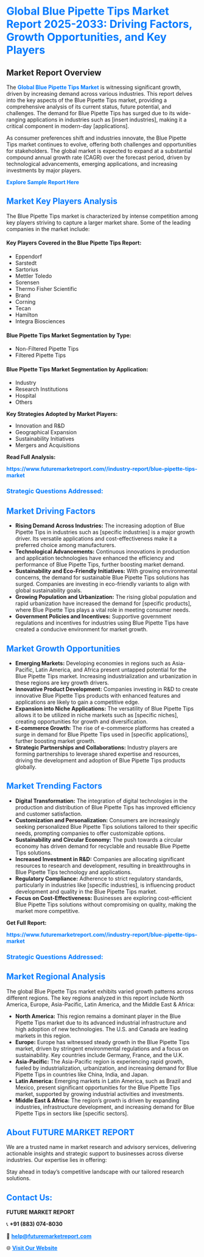 <h1 style="color: #007BFF;">Global Blue Pipette Tips Market Report 2025-2033: Driving Factors, Growth Opportunities, and Key Players</h1>

<section id="overview">
<h2>Market Report Overview</h2>
<p>The <a href="https://www.futuremarketreport.com//industry-report/blue-pipette-tips-market" style="color: #007BFF; text-decoration: none;"><strong>Global Blue Pipette Tips Market</strong></a> is witnessing significant growth, driven by increasing demand across various industries. This report delves into the key aspects of the Blue Pipette Tips market, providing a comprehensive analysis of its current status, future potential, and challenges. The demand for Blue Pipette Tips has surged due to its wide-ranging applications in industries such as [insert industries], making it a critical component in modern-day [applications].</p>
<p>As consumer preferences shift and industries innovate, the Blue Pipette Tips market continues to evolve, offering both challenges and opportunities for stakeholders. The global market is expected to expand at a substantial compound annual growth rate (CAGR) over the forecast period, driven by technological advancements, emerging applications, and increasing investments by major players.</p>
</section>

<section id="overview">
<p><a href="https://www.futuremarketreport.com//request-sample/reportId=79584" style="color: #007BFF; text-decoration: none;"><strong>Explore Sample Report Here</strong></a></p>
</section>

<section id="key-players">
<h2 style="color: #007BFF;">Market Key Players Analysis</h2>
<p>The Blue Pipette Tips market is characterized by intense competition among key players striving to capture a larger market share. Some of the leading companies in the market include:</p>
<h4>Key Players Covered in the Blue Pipette Tips Report:</h4>
<ul><li>Eppendorf</li><li>Sarstedt</li><li>Sartorius</li><li>Mettler Toledo</li><li>Sorensen</li><li>Thermo Fisher Scientific</li><li>Brand</li><li>Corning</li><li>Tecan</li><li>Hamilton</li><li>Integra Biosciences</li></ul>
<h4>Blue Pipette Tips Market Segmentation by Type:</h4>
<ul><li>Non-Filtered Pipette Tips</li><li>Filtered Pipette Tips</li></ul>

<h4>Blue Pipette Tips Market Segmentation by Application:</h4>
<ul><li>Industry</li><li>Research Institutions</li><li>Hospital</li><li>Others</li></ul>
<p><strong>Key Strategies Adopted by Market Players:</strong></p>
<ul>
<li>Innovation and R&D</li>
<li>Geographical Expansion</li>
<li>Sustainability Initiatives</li>
<li>Mergers and Acquisitions</li>
</ul>
</section>

<section>
<p><strong>Read Full Analysis: </strong></p><a href="https://www.futuremarketreport.com//industry-report/blue-pipette-tips-market" style="color: #007BFF; text-decoration: none;"><strong>https://www.futuremarketreport.com//industry-report/blue-pipette-tips-market</strong></a>
<h3 style="color: #007BFF;">Strategic Questions Addressed:</h3>
</section>

<section id="driving-factors">
<h2 style="color: #007BFF;">Market Driving Factors</h2>
<ul>
<li><strong>Rising Demand Across Industries:</strong> The increasing adoption of Blue Pipette Tips in industries such as [specific industries] is a major growth driver. Its versatile applications and cost-effectiveness make it a preferred choice among manufacturers.</li>
<li><strong>Technological Advancements:</strong> Continuous innovations in production and application technologies have enhanced the efficiency and performance of Blue Pipette Tips, further boosting market demand.</li>
<li><strong>Sustainability and Eco-Friendly Initiatives:</strong> With growing environmental concerns, the demand for sustainable Blue Pipette Tips solutions has surged. Companies are investing in eco-friendly variants to align with global sustainability goals.</li>
<li><strong>Growing Population and Urbanization:</strong> The rising global population and rapid urbanization have increased the demand for [specific products], where Blue Pipette Tips plays a vital role in meeting consumer needs.</li>
<li><strong>Government Policies and Incentives:</strong> Supportive government regulations and incentives for industries using Blue Pipette Tips have created a conducive environment for market growth.</li>
</ul>
</section>

<section id="growth-opportunities">
<h2 style="color: #007BFF;">Market Growth Opportunities</h2>
<ul>
<li><strong>Emerging Markets:</strong> Developing economies in regions such as Asia-Pacific, Latin America, and Africa present untapped potential for the Blue Pipette Tips market. Increasing industrialization and urbanization in these regions are key growth drivers.</li>
<li><strong>Innovative Product Development:</strong> Companies investing in R&D to create innovative Blue Pipette Tips products with enhanced features and applications are likely to gain a competitive edge.</li>
<li><strong>Expansion into Niche Applications:</strong> The versatility of Blue Pipette Tips allows it to be utilized in niche markets such as [specific niches], creating opportunities for growth and diversification.</li>
<li><strong>E-commerce Growth:</strong> The rise of e-commerce platforms has created a surge in demand for Blue Pipette Tips used in [specific applications], further boosting market growth.</li>
<li><strong>Strategic Partnerships and Collaborations:</strong> Industry players are forming partnerships to leverage shared expertise and resources, driving the development and adoption of Blue Pipette Tips products globally.</li>
</ul>
</section>

<section id="trending-factors">
<h2 style="color: #007BFF;">Market Trending Factors</h2>
<ul>
<li><strong>Digital Transformation:</strong> The integration of digital technologies in the production and distribution of Blue Pipette Tips has improved efficiency and customer satisfaction.</li>
<li><strong>Customization and Personalization:</strong> Consumers are increasingly seeking personalized Blue Pipette Tips solutions tailored to their specific needs, prompting companies to offer customizable options.</li>
<li><strong>Sustainability and Circular Economy:</strong> The push towards a circular economy has driven demand for recyclable and reusable Blue Pipette Tips solutions.</li>
<li><strong>Increased Investment in R&D:</strong> Companies are allocating significant resources to research and development, resulting in breakthroughs in Blue Pipette Tips technology and applications.</li>
<li><strong>Regulatory Compliance:</strong> Adherence to strict regulatory standards, particularly in industries like [specific industries], is influencing product development and quality in the Blue Pipette Tips market.</li>
<li><strong>Focus on Cost-Effectiveness:</strong> Businesses are exploring cost-efficient Blue Pipette Tips solutions without compromising on quality, making the market more competitive.</li>
</ul>
</section>

<section>
<p><strong>Get Full Report: </strong></p><a href="https://www.futuremarketreport.com//industry-report/blue-pipette-tips-market" style="color: #007BFF; text-decoration: none;"><strong>https://www.futuremarketreport.com//industry-report/blue-pipette-tips-market</strong></a>
<h3 style="color: #007BFF;">Strategic Questions Addressed:</h3>
</section>


<section id="regional-analysis">
<h2 style="color: #007BFF;">Market Regional Analysis</h2>
<p>The global Blue Pipette Tips market exhibits varied growth patterns across different regions. The key regions analyzed in this report include North America, Europe, Asia-Pacific, Latin America, and the Middle East & Africa:</p>
<ul>
<li><strong>North America:</strong> This region remains a dominant player in the Blue Pipette Tips market due to its advanced industrial infrastructure and high adoption of new technologies. The U.S. and Canada are leading markets in this region.</li>
<li><strong>Europe:</strong> Europe has witnessed steady growth in the Blue Pipette Tips market, driven by stringent environmental regulations and a focus on sustainability. Key countries include Germany, France, and the U.K.</li>
<li><strong>Asia-Pacific:</strong> The Asia-Pacific region is experiencing rapid growth, fueled by industrialization, urbanization, and increasing demand for Blue Pipette Tips in countries like China, India, and Japan.</li>
<li><strong>Latin America:</strong> Emerging markets in Latin America, such as Brazil and Mexico, present significant opportunities for the Blue Pipette Tips market, supported by growing industrial activities and investments.</li>
<li><strong>Middle East & Africa:</strong> The region’s growth is driven by expanding industries, infrastructure development, and increasing demand for Blue Pipette Tips in sectors like [specific sectors].</li>
</ul>
</section>

<footer>
<h2 style="color: #007BFF;">About FUTURE MARKET REPORT</h2>
<p>We are a trusted name in market research and advisory services, delivering actionable insights and strategic support to businesses across diverse industries. Our expertise lies in offering:</p>

<p>Stay ahead in today’s competitive landscape with our tailored research solutions.</p>

<h2 style="color: #007BFF;">Contact Us:</h2>
<p><strong>FUTURE MARKET REPORT</strong></p>
<p>📞 <strong>+91 (883) 074-8030</strong></p>
<p>📧 <strong><a href="mailto:help@futuremarketreport.com" style="color: #007BFF;">help@futuremarketreport.com</a></strong></p>
<p>🌐 <strong><a href="https://www.futuremarketreport.com/" style="color: #007BFF;">Visit Our Website</a></strong></p>
</footer>